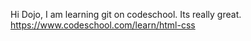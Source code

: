 Hi Dojo,
I am learning git on codeschool.
Its really great.
https://www.codeschool.com/learn/html-css
